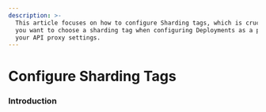 ```yaml
---
description: >-
  This article focuses on how to configure Sharding tags, which is crucial if
  you want to choose a sharding tag when configuring Deployments as a part of
  your API proxy settings.
---
```


# Configure Sharding Tags

### Introduction

